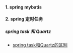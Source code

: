 #### 1. spring mybatis
#### 2. spring 定时任务
##### spring task 和 Quartz
- [spring task和Quartz的区别](https://blog.csdn.net/hao7030187/article/details/79077464)

